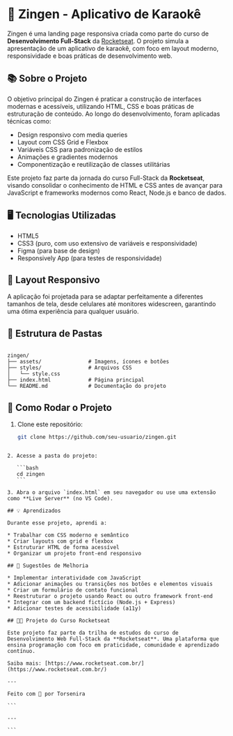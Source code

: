 # 🎤 Zingen - Aplicativo de Karaokê

Zingen é uma landing page responsiva criada como parte do curso de **Desenvolvimento Full-Stack** da [Rocketseat](https://www.rocketseat.com.br/). O projeto simula a apresentação de um aplicativo de karaokê, com foco em layout moderno, responsividade e boas práticas de desenvolvimento web.

## 📚 Sobre o Projeto

O objetivo principal do Zingen é praticar a construção de interfaces modernas e acessíveis, utilizando HTML, CSS e boas práticas de estruturação de conteúdo. Ao longo do desenvolvimento, foram aplicadas técnicas como:

- Design responsivo com media queries
- Layout com CSS Grid e Flexbox
- Variáveis CSS para padronização de estilos
- Animações e gradientes modernos
- Componentização e reutilização de classes utilitárias

Este projeto faz parte da jornada do curso Full-Stack da **Rocketseat**, visando consolidar o conhecimento de HTML e CSS antes de avançar para JavaScript e frameworks modernos como React, Node.js e banco de dados.

## 🖥️ Tecnologias Utilizadas

- HTML5
- CSS3 (puro, com uso extensivo de variáveis e responsividade)
- Figma (para base de design)
- Responsively App (para testes de responsividade)

## 📱 Layout Responsivo

A aplicação foi projetada para se adaptar perfeitamente a diferentes tamanhos de tela, desde celulares até monitores widescreen, garantindo uma ótima experiência para qualquer usuário.

## 📁 Estrutura de Pastas

```

zingen/
├── assets/               # Imagens, ícones e botões
├── styles/               # Arquivos CSS
│   └── style.css
├── index.html            # Página principal
└── README.md             # Documentação do projeto

````

## 🧪 Como Rodar o Projeto

1. Clone este repositório:
   ```bash
   git clone https://github.com/seu-usuario/zingen.git
````

2. Acesse a pasta do projeto:

   ```bash
   cd zingen
   ```

3. Abra o arquivo `index.html` em seu navegador ou use uma extensão como **Live Server** (no VS Code).

## 💡 Aprendizados

Durante esse projeto, aprendi a:

* Trabalhar com CSS moderno e semântico
* Criar layouts com grid e flexbox
* Estruturar HTML de forma acessível
* Organizar um projeto front-end responsivo

## 🔧 Sugestões de Melhoria

* Implementar interatividade com JavaScript
* Adicionar animações ou transições nos botões e elementos visuais
* Criar um formulário de contato funcional
* Reestruturar o projeto usando React ou outro framework front-end
* Integrar com um backend fictício (Node.js + Express)
* Adicionar testes de acessibilidade (a11y)

## 🧑‍🏫 Projeto do Curso Rocketseat

Este projeto faz parte da trilha de estudos do curso de Desenvolvimento Web Full-Stack da **Rocketseat**. Uma plataforma que ensina programação com foco em praticidade, comunidade e aprendizado contínuo.

Saiba mais: [https://www.rocketseat.com.br/](https://www.rocketseat.com.br/)

---

Feito com 💜 por Torsenira

```

---

```
